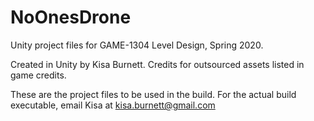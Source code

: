 # NoOnesDrone
Unity project files for GAME-1304 Level Design, Spring 2020.

Created in Unity by Kisa Burnett. Credits for outsourced assets listed in game credits.

These are the project files to be used in the build. For the actual build executable, email Kisa at kisa.burnett@gmail.com
